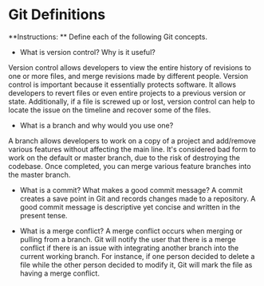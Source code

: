 # Git Definitions

**Instructions: ** Define each of the following Git concepts.

* What is version control?  Why is it useful?

Version control allows developers to view the entire history of revisions to one or more files, and merge revisions made by different people. Version control is important because it essentially protects software. It allows developers to revert files or even entire projects to a previous version or state. Additionally, if a file is screwed up or lost, version control can help to locate the issue on the timeline and recover some of the files.

* What is a branch and why would you use one?

A branch allows developers to work on a copy of a project and add/remove various features without affecting the main line. It's considered bad form to work on the default or master branch, due to the risk of destroying the codebase. Once completed, you can merge various feature branches into the master branch.

* What is a commit? What makes a good commit message?
A commit creates a save point in Git and records changes made to a repository. A good commit message is descriptive yet concise and written in the present tense.

* What is a merge conflict?
A merge conflict occurs when merging or pulling from a branch. Git will notify the user that there is a merge conflict if there is an issue with integrating another branch into the current working branch. For instance, if one person decided to delete a file while the other person decided to modify it, Git will mark the file as having a merge conflict.